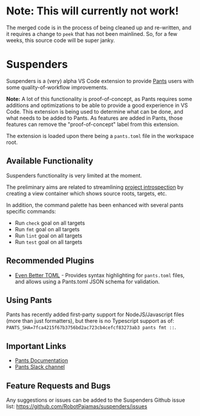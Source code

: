 # Note: This will currently not work!

The merged code is in the process of being cleaned up and re-written, and it requires a change to `peek` that has not been mainlined. So, for a few weeks, this source code will be super janky.

# Suspenders

Suspenders is a (very) alpha VS Code extension to provide [Pants](https://github.com/pantsbuild/pants) users with some quality-of-workflow improvements.

**Note:** A lot of this functionality is proof-of-concept, as Pants requires some additions and optimizations to be able to provide a good experience in VS Code. This extension is being used to determine what can be done, and what needs to be added to Pants. As features are added in Pants, those features can remove the "proof-of-concept" label from this extension.

The extension is loaded upon there being a `pants.toml` file in the workspace root.

## Available Functionality

Suspenders functionality is very limited at the moment.

The preliminary aims are related to streamlining [project introspection](https://www.pantsbuild.org/docs/project-introspection) by creating a view container which shows source roots, targets, etc.

In addition, the command palette has been enhanced with several pants specific commands:

- Run `check` goal on all targets
- Run `fmt` goal on all targets
- Run `lint` goal on all targets
- Run `test` goal on all targets

## Recommended Plugins

- [Even Better TOML](https://marketplace.visualstudio.com/items?itemName=tamasfe.even-better-toml) - Provides syntax highlighting for `pants.toml` files, and allows using a Pants.toml JSON schema for validation.

## Using Pants

Pants has recently added first-party support for NodeJS/Javascript files (more than just formatters), but there is no Typescript support as of: `PANTS_SHA=7fca4215f67b3756bd2ac723cb4cefcf83273ab3 pants fmt ::`.

## Important Links

- [Pants Documentation](https://www.pantsbuild.org/)
- [Pants Slack channel](https://www.pantsbuild.org/docs/getting-help#slack)

## Feature Requests and Bugs

Any suggestions or issues can be added to the Suspenders Github issue list: https://github.com/RobotPajamas/suspenders/issues
